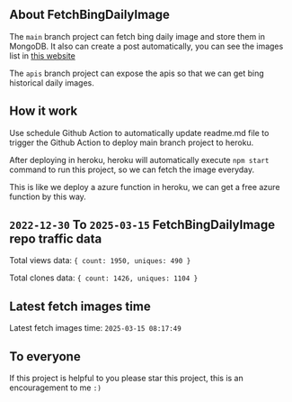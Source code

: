 ## About FetchBingDailyImage

The `main` branch project can fetch bing daily image and store them in MongoDB.
It also can create a post automatically, you can see the images list in [this website](https://oursalbum.netlify.app)

The `apis` branch project can expose the apis so that we can get bing historical daily images.

## How it work

Use schedule Github Action to automatically update readme.md file to trigger the Github Action to deploy main branch project to heroku.

After deploying in heroku, heroku will automatically execute `npm start` command to run this project, so we can fetch the image everyday.

This is like we deploy a azure function in heroku, we can get a free azure function by this way.

## `2022-12-30` To `2025-03-15` FetchBingDailyImage repo traffic data

Total views data: `{ count: 1950, uniques: 490 }`

Total clones data: `{ count: 1426, uniques: 1104 }`

## Latest fetch images time

Latest fetch images time: `2025-03-15 08:17:49`

## To everyone

If this project is helpful to you please star this project, this is an encouragement to me `:)`




